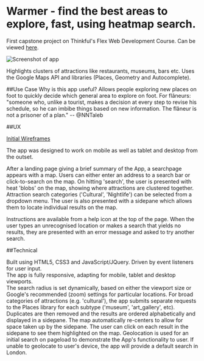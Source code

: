 # Warmer - find the best areas to explore, fast, using heatmap search.

First capstone project on Thinkful's Flex Web Development Course. Can be viewed <a href="https://rob137.github.io/API-Capstone/index.html">here</a>. 

<img src="https://preview.ibb.co/givhWb/london_demo.png" alt="Screenshot of app">

Highlights clusters of attractions like restaurants, museums, bars etc.  Uses the Google Maps API and libraries (Places, Geometry and Autocomplete). 

##Use Case Why is this app useful? Allows people exploring new places on foot to quickly decide which general area to explore on foot. For flâneurs: "someone who, unlike a tourist, makes a decision at every step to revise his schedule, so he can imbibe things based on new information. The flâneur is not a prisoner of a plan." -- <a src="https://mobile.twitter.com/nntaleb">@NNTaleb</a>

##UX

<a href="https://gist.github.com/rob137/a4c055ea43a12b5627882e612af1a8a7">Initial Wireframes</a>

The app was designed to work on mobile as well as tablet and desktop from the outset. 


After a landing page giving a brief summary of the App, a searchpage appears with a map. Users can either enter an address to a search bar or click-to-search on the map.  On hitting 'search', the user is presented with heat 'blobs' on the map, showing where attractions are clustered together.  Attraction search categories ('Cultural', 'Nightlife') can be selected from a dropdown menu. The user is also presented with a sidepane which allows them to locate individual results on the map.

Instructions are available from a help icon at the top of the page.  When the user types an unrecognised location or makes a search that yields no results, they are presented with an error message and asked to try another search.

##Technical

Built using HTML5, CSS3 and JavaScript/JQuery.  Driven by event listeners for user input.  
The app is fully responsive, adapting for mobile, tablet and desktop viewports.  
The search radius is set dynamically, based on either the viewport size or Google's recommended (zoom) settings for particular locations.
For broad categories of attractions (e.g. 'cultural'), the app submits separate requests to the Places library for each subtype ('museum', 'art_gallery', etc).  Duplicates are then removed and the results are ordered alphabetically and displayed in a sidepane.  The map automatically re-centers to allow for space taken up by the sidepane.  The user can click on each result in the sidepane to see them highlighted on the map. 
Geolocation is used for an initial search on pageload to demonstrate the App's functionality to user.  If unable to geolocate to user's device, the app will provide a default search in London.  